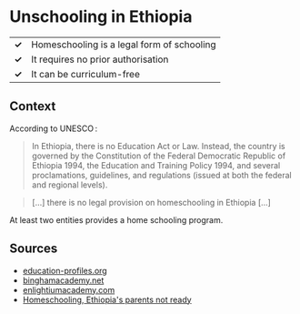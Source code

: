 # Unschooling in Ethiopia
| | |
|-|-|
| __✓__ | Homeschooling is a legal form of schooling |
| __✓__ | It requires no prior authorisation |
| __✓__ | It can be curriculum-free |

## Context

According to UNESCO :

> In Ethiopia, there is no Education Act or Law. Instead, the country is governed by the Constitution of the Federal Democratic Republic of Ethiopia 1994, the Education and Training Policy 1994, and several proclamations, guidelines, and regulations (issued at both the federal and regional levels).

> […] there is no legal provision on homeschooling in Ethiopia […]

At least two entities provides a home schooling program.

## Sources

* [education-profiles.org](https://education-profiles.org/sub-saharan-africa/ethiopia/~non-state-actors-in-education)
* [binghamacademy.net](http://binghamacademy.net/home-school)
* [enlightiumacademy.com](https://www.enlightiumacademy.com/topics/homeschool/chidrenshome-school-in-addis-ababa-overview)
* [Homeschooling, Ethiopia's parents not ready](https://addisfortune.news/homeschooling-ethiopias-parents-not-ready/)
